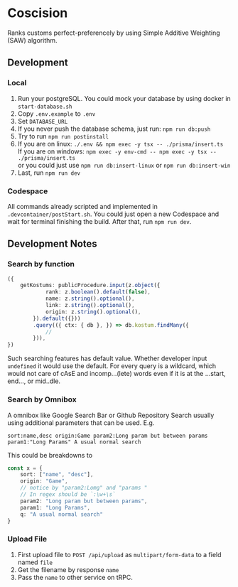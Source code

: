 # Coscision

Ranks customs perfect-preferencely by using Simple Additive Weighting (SAW) algorithm.

## Development

### Local

1. Run your postgreSQL. You could mock your database by using docker in `start-database.sh`
2. Copy `.env.example` to `.env`
3. Set `DATABASE_URL`
4. If you never push the database schema, just run: `npm run db:push`
5. Try to run `npm run postinstall`
6. If you are on linux: `./.env && npm exec -y tsx -- ./prisma/insert.ts` \
   If you are on windows: `npm exec -y env-cmd -- npm exec -y tsx -- ./prisma/insert.ts` \
   or you could just use `npm run db:insert-linux` or `npm run db:insert-win`
7. Last, run `npm run dev`

### Codespace

All commands already scripted and implemented in `.devcontainer/postStart.sh`. You could just open 
a new Codespace and wait for terminal finishing the build. After that, run `npm run dev`.

## Development Notes

### Search by function

```ts
({
    getKostums: publicProcedure.input(z.object({
            rank: z.boolean().default(false),
            name: z.string().optional(),
            link: z.string().optional(),
            origin: z.string().optional(),
        }).default({}))
        .query(({ ctx: { db }, }) => db.kostum.findMany({
            //
        })),
})
```

Such searching features has default value. Whether developer input `undefined` it would use the default. For every query 
is a wildcard, which would not care of cAsE and incomp...(lete) words even if it is at the ...start, end..., or mid..dle.

### Search by Omnibox

A omnibox like Google Search Bar or Github Repository Search usually using additional parameters that can be used. E.g.

```
sort:name,desc origin:Game param2:Long param but between params param1:"Long Params" A usual normal search
```

This could be breakdowns to
```ts
const x = {
    sort: ["name", "desc"],
    origin: "Game",
    // notice by "param2:Lomg" and "params "
    // In regex should be `:\w+\s`
    param2: "Long param but between params",
    param1: "Long Params",
    q: "A usual normal search"
}
```

### Upload File

1. First upload file to `POST /api/upload` as `multipart/form-data` to a field named `file`
2. Get the filename by response `name`
3. Pass the `name` to other service on tRPC.